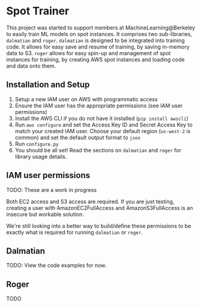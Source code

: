 # Spot Trainer
This project was started to support members at MachineLearning@Berkeley to easily
train ML models on spot instances. It comprises two sub-libraries, `dalmatian`
and `roger`. `dalmatian` is designed to be integrated into training code. It
allows for easy save and resume of training, by saving in-memory data to S3.
`roger` allows for easy spin-up and management of spot instances for training,
 by creating AWS spot instances and loading code and data onto them.

## Installation and Setup
1) Setup a new IAM user on AWS with programmatic access
2) Ensure the IAM user has the appropriate permissions (see IAM user permissions)
3) Install the AWS CLI if you do not have it installed (`pip install awscli`)
4) Run `aws configure` and set the Access Key ID and Secret Access Key to match
   your created IAM user. Choose your default region (`us-west-2` is common) and
   set the default output format to `json`
5) Run `configure.py`
6) You should be all set! Read the sections on `dalmatian` and `roger` for
   library usage details.

## IAM user permissions
TODO: These are a work in progress

Both EC2 access and S3 access are required. If you are just testing, creating a
user with AmazonEC2FullAccess and AmazonS3FullAccess is an insecure but workable
solution.

We're still looking into a better way to build/define these permissions to be
exactly what is required for running `dalmatian` or `roger`.

## Dalmatian
TODO: View the code examples for now.

## Roger
TODO

